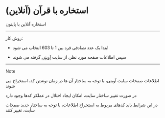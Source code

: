 # استخاره با قرآن (آنلاین)

استخاره آنلاین با پایتون

---

روش کار:

- ابتدا یک عدد تصادفی فرد بین 1 تا 603 انتخاب می شود

- سپس اطلاعات صفحه مورد نظر، از سایت [آوینی](https://www.aviny.com/%D8%A7%D8%B3%D8%AA%D8%AE%D8%A7%D8%B1%D9%87) گرفته می شوند

---

> [!NOTE]
>
> اطلاعات صفخات سایت آوینی، با توجه به ساختار آن ها در زمان نوشتن کد، استخراج می شوند
>
> در صورت تغییر ساختار سایت، امکان ایجاد اختلال در عملکر کدها وجود دارد
>
> در این شرایط باید کدهای مربوط به استخراج اطلاعات، با توجه به ساختار جدید صفحات سایت، تغییر کنند